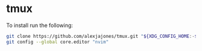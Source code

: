 # tmux
To install run the following:

```bash
git clone https://github.com/alexjajones/tmux.git "${XDG_CONFIG_HOME:-$HOME/.config}"/tmux
git config --global core.editor "nvim"
```
